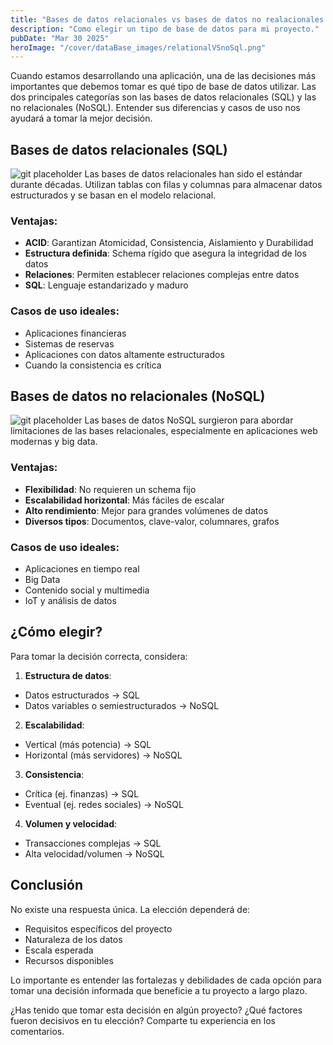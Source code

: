 ```yaml
---
title: "Bases de datos relacionales vs bases de datos no realacionales. ¿Cual elegir?"
description: "Como elegir un tipo de base de datos para mi proyecto."
pubDate: "Mar 30 2025"
heroImage: "/cover/dataBase_images/relationalVSnoSql.png"
---
```


Cuando estamos desarrollando una aplicación, una de las decisiones más importantes que debemos tomar es qué tipo de base de datos utilizar. Las dos principales categorías son las bases de datos relacionales (SQL) y las no relacionales (NoSQL). Entender sus diferencias y casos de uso nos ayudará a tomar la mejor decisión.

## Bases de datos relacionales (SQL)

![git placeholder](/cover/dataBase_images/RLDMBS.png)
Las bases de datos relacionales han sido el estándar durante décadas. Utilizan tablas con filas y columnas para almacenar datos estructurados y se basan en el modelo relacional.

### Ventajas:

- **ACID**: Garantizan Atomicidad, Consistencia, Aislamiento y Durabilidad
- **Estructura definida**: Schema rígido que asegura la integridad de los datos
- **Relaciones**: Permiten establecer relaciones complejas entre datos
- **SQL**: Lenguaje estandarizado y maduro

### Casos de uso ideales:

- Aplicaciones financieras
- Sistemas de reservas
- Aplicaciones con datos altamente estructurados
- Cuando la consistencia es crítica

## Bases de datos no relacionales (NoSQL)

![git placeholder](/cover/dataBase_images/NORLDMBS.png)
Las bases de datos NoSQL surgieron para abordar limitaciones de las bases relacionales, especialmente en aplicaciones web modernas y big data.

### Ventajas:

- **Flexibilidad**: No requieren un schema fijo
- **Escalabilidad horizontal**: Más fáciles de escalar
- **Alto rendimiento**: Mejor para grandes volúmenes de datos
- **Diversos tipos**: Documentos, clave-valor, columnares, grafos

### Casos de uso ideales:

- Aplicaciones en tiempo real
- Big Data
- Contenido social y multimedia
- IoT y análisis de datos

## ¿Cómo elegir?

Para tomar la decisión correcta, considera:

1. **Estructura de datos**:

- Datos estructurados → SQL
- Datos variables o semiestructurados → NoSQL

2. **Escalabilidad**:

- Vertical (más potencia) → SQL
- Horizontal (más servidores) → NoSQL

3. **Consistencia**:

- Crítica (ej. finanzas) → SQL
- Eventual (ej. redes sociales) → NoSQL

4. **Volumen y velocidad**:

- Transacciones complejas → SQL
- Alta velocidad/volumen → NoSQL

## Conclusión

No existe una respuesta única. La elección dependerá de:

- Requisitos específicos del proyecto
- Naturaleza de los datos
- Escala esperada
- Recursos disponibles

Lo importante es entender las fortalezas y debilidades de cada opción para tomar una decisión informada que beneficie a tu proyecto a largo plazo.

¿Has tenido que tomar esta decisión en algún proyecto? ¿Qué factores fueron decisivos en tu elección? Comparte tu experiencia en los comentarios.
